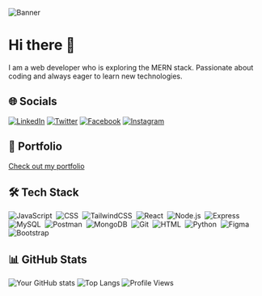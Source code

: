 ![Banner](https://user-images.githubusercontent.com/106918656/209438619-25091cdf-a126-4e95-a24c-5efdf8057606.gif)

# Hi there 👋

I am a web developer who is exploring the MERN stack. Passionate about coding and always eager to learn new technologies.

## 🌐 Socials
[![LinkedIn](https://img.shields.io/badge/LinkedIn-0077B5?style=for-the-badge&logo=linkedin&logoColor=white)](https://www.linkedin.com/in/rabi-giri/)
[![Twitter](https://img.shields.io/badge/Twitter-1DA1F2?style=for-the-badge&logo=twitter&logoColor=white)](https://twitter.com/rabi_giri52872)
[![Facebook](https://img.shields.io/badge/Facebook-1877F2?style=for-the-badge&logo=facebook&logoColor=white)](https://www.facebook.com/rabi.giri.14289)
[![Instagram](https://img.shields.io/badge/Instagram-E4405F?style=for-the-badge&logo=instagram&logoColor=white)](https://www.instagram.com/rabi__giri)

## 📄 Portfolio
[Check out my portfolio](https://rabigiriportfolio.netlify.app)

## 🛠 Tech Stack
![JavaScript](https://img.shields.io/badge/-JavaScript-05122A?style=flat&logo=javascript)&nbsp;
![CSS](https://img.shields.io/badge/-CSS-05122A?style=flat&logo=css3)&nbsp;
![TailwindCSS](https://img.shields.io/badge/-TailwindCSS-05122A?style=flat&logo=tailwind-css)&nbsp;
![React](https://img.shields.io/badge/-React-05122A?style=flat&logo=react)&nbsp;
![Node.js](https://img.shields.io/badge/-Node.js-05122A?style=flat&logo=node.js)&nbsp;
![Express](https://img.shields.io/badge/-Express-05122A?style=flat&logo=express)&nbsp;
![MySQL](https://img.shields.io/badge/-MySQL-05122A?style=flat&logo=mysql)&nbsp;
![Postman](https://img.shields.io/badge/-Postman-05122A?style=flat&logo=postman)&nbsp;
![MongoDB](https://img.shields.io/badge/-MongoDB-05122A?style=flat&logo=mongodb)&nbsp;
![Git](https://img.shields.io/badge/-Git-05122A?style=flat&logo=git)&nbsp;
![HTML](https://img.shields.io/badge/-HTML-05122A?style=flat&logo=html5)&nbsp;
![Python](https://img.shields.io/badge/-Python-05122A?style=flat&logo=python)&nbsp;
![Figma](https://img.shields.io/badge/-Figma-05122A?style=flat&logo=figma)&nbsp;
![Bootstrap](https://img.shields.io/badge/-Bootstrap-05122A?style=flat&logo=bootstrap)&nbsp;

## 📊 GitHub Stats
![Your GitHub stats](https://github-readme-stats.vercel.app/api?username=Rabi12Giri&show_icons=true&theme=dark)
![Top Langs](https://github-readme-stats.vercel.app/api/top-langs/?username=Rabi12Giri&layout=compact&theme=dark)
![Profile Views](https://komarev.com/ghpvc/?username=Rabi12Giri&color=brightgreen)

